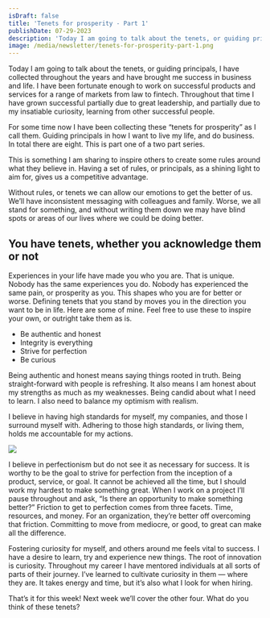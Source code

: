 ```yaml
---
isDraft: false
title: 'Tenets for prosperity - Part 1'
publishDate: 07-29-2023
description: 'Today I am going to talk about the tenets, or guiding principals, I have collected throughout the years and have brought me success in business and life. I have been fortunate enough to work on successful products and services for a range of markets from law to fintech...'
image: /media/newsletter/tenets-for-prosperity-part-1.png
---
```


<p>Today I am going to talk about the tenets, or guiding principals, I have collected throughout the years and have brought me success in business and life. I have been fortunate enough to work on successful products and services for a range of markets from law to fintech. Throughout that time I have grown successful partially due to great leadership, and partially due to my insatiable curiosity, learning from other successful people.</p>
<p>For some time now I have been collecting these “tenets for prosperity” as I call them. Guiding principals in how I want to live my life, and do business. In total there are eight. This is part one of a two part series.</p>
<p>This is something I am sharing to inspire others to create some rules around what they believe in. Having a set of rules, or principals, as a shining light to aim for, gives us a competitive advantage.</p>
<p>Without rules, or tenets we can allow our emotions to get the better of us. We’ll have inconsistent messaging with colleagues and family. Worse, we all stand for something, and without writing them down we may have blind spots or areas of our lives where we could be doing better.</p>
<h2>You have tenets, whether you acknowledge them or not</h2>
<p>Experiences in your life have made you who you are. That is unique. Nobody has the same experiences you do. Nobody has experienced the same pain, or prosperity as you. This shapes who you are for better or worse. Defining tenets that you stand by moves you in the direction you want to be in life. Here are some of mine. Feel free to use these to inspire your own, or outright take them as is.</p>
<ul>
<li>Be authentic and honest</li>
<li>Integrity is everything</li>
<li>Strive for perfection</li>
<li>Be curious</li>
</ul>
<p>Being authentic and honest means saying things rooted in truth. Being straight-forward with people is refreshing. It also means I am honest about my strengths as much as my weaknesses. Being candid about what I need to learn. I also need to balance my optimism with realism.</p>
<p>I believe in having high standards for myself, my companies, and those I surround myself with. Adhering to those high standards, or living them, holds me accountable for my actions.</p>
<div class="flow"><img src="/media/newsletter/warren-buffett-quote.png"></div>
<p>I believe in perfectionism but do not see it as necessary for success. It is worthy to be the goal to strive for perfection from the inception of a product, service, or goal. It cannot be achieved all the time, but I should work my hardest to make something great. When I work on a project I’ll pause throughout and ask, “Is there an opportunity to make something better?” Friction to get to perfection comes from three facets. Time, resources, and money. For an organization, they’re better off overcoming that friction. Committing to move from mediocre, or good, to great can make all the difference.</p>
<p>Fostering curiosity for myself, and others around me feels vital to success. I have a desire to learn, try and experience new things. The root of innovation is curiosity. Throughout my career I have mentored individuals at all sorts of parts of their journey. I’ve learned to cultivate curiosity in them — where they are. It takes energy and time, but it’s also what I look for when hiring.</p>
<p>That’s it for this week! Next week we’ll cover the other four. What do you think of these tenets?</p>
